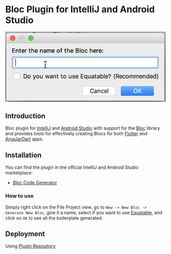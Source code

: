 # Bloc Plugin for IntelliJ and Android Studio

![dialog](https://github.com/felangel/bloc/raw/master/extensions/intellij/assets/dialog.png)

## Introduction

Bloc plugin for [IntelliJ](https://www.jetbrains.com/idea/) and [Android Studio](https://developer.android.com/studio/) with support for the [Bloc](https://bloclibrary.dev) library and provides tools for effectively creating Blocs for both [Flutter](https://flutter.dev/) and [AngularDart](https://angulardart.dev/) apps.

## Installation

You can find the plugin in the official IntelliJ and Android Studio marketplace:

- [Bloc Code Generator](https://plugins.jetbrains.com/plugin/12129-bloc-code-generator)

### How to use

Simply right click on the File Project view, go to `New -> New Bloc -> Generate New Bloc`, give it a name, select if you want to use [Equatable](https://github.com/felangel/equatable), and click on `OK` to see all the boilerplate generated.

## Deployment

Using [Plugin Repository](http://www.jetbrains.org/intellij/sdk/docs/plugin_repository/index.html)
